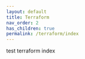 ```yaml
---
layout: default
title: Terraform
nav_order: 2
has_children: true
permalink: /terraform/index
---
```



test terraform index
